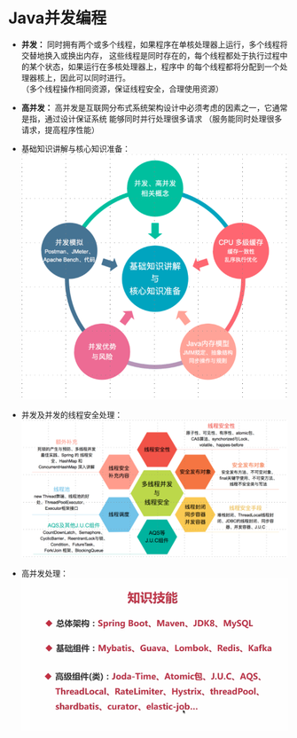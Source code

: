 # Java并发编程

* **并发：** 同时拥有两个或多个线程，如果程序在单核处理器上运行，多个线程将交替地换入或换出内存，
这些线程是同时存在的，每个线程都处于执行过程中的某个状态，如果运行在多核处理器上，程序中
的每个线程都将分配到一个处理器核上，因此可以同时进行。  
（多个线程操作相同资源，保证线程安全，合理使用资源）

* **高并发：** 高并发是互联网分布式系统架构设计中必须考虑的因素之一，它通常是指，通过设计保证系统
能够同时并行处理很多请求 
（服务能同时处理很多请求，提高程序性能）  

* 基础知识讲解与核心知识准备：
![](img/准备.jpg)

* 并发及并发的线程安全处理：
![](img/并发.jpg)

* 高并发处理：
![](img/知识技能.png)

